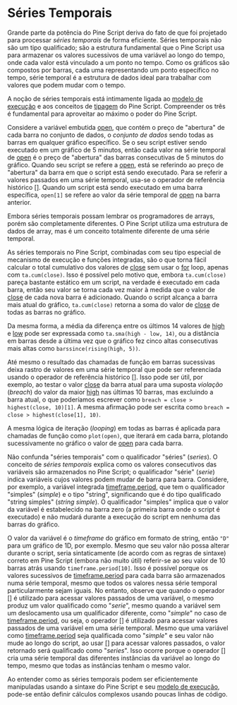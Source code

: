 
# Séries Temporais

Grande parte da potência do Pine Script deriva do fato de que foi projetado para processar _séries temporais_ de forma eficiente. Séries temporais não são um tipo qualificado; são a estrutura fundamental que o Pine Script usa para armazenar os valores sucessivos de uma variável ao longo do tempo, onde cada valor está vinculado a um ponto no tempo. Como os gráficos são compostos por barras, cada uma representando um ponto específico no tempo, série temporal é a estrutura de dados ideal para trabalhar com valores que podem mudar com o tempo.

A noção de séries temporais está intimamente ligada ao [modelo de execução](./04_01_modelo_de_execucao.md) e aos conceitos de [tipagem](./04_09_tipagem_do_sistema.md) do Pine Script. Compreender os três é fundamental para aproveitar ao máximo o poder do Pine Script.

Considere a variável embutida [open](https://br.tradingview.com/pine-script-reference/v5/#var_open), que contém o preço de "abertura" de cada barra no conjunto de dados, o _conjunto de dados_ sendo todas as barras em qualquer gráfico específico. Se o seu script estiver sendo executado em um gráfico de 5 minutos, então cada valor na série temporal de [open](https://br.tradingview.com/pine-script-reference/v5/#var_open) é o preço de "abertura" das barras consecutivas de 5 minutos do gráfico. Quando seu script se refere a [open](https://br.tradingview.com/pine-script-reference/v5/#var_open), está se referindo ao preço de "abertura" da barra em que o script está sendo executado. Para se referir a valores passados em uma série temporal, usa-se o operador de referência histórico [[]](https://br.tradingview.com/pine-script-reference/v5/#op_[]). Quando um script está sendo executado em uma barra específica, `open[1]` se refere ao valor da série temporal de [open](https://br.tradingview.com/pine-script-reference/v5/#var_open) na barra anterior.

Embora séries temporais possam lembrar os programadores de arrays, porém são completamente diferentes. O Pine Script utiliza uma estrutura de dados de array, mas é um conceito totalmente diferente de uma série temporal.

As séries temporais no Pine Script, combinadas com seu tipo especial de mecanismo de execução e funções integradas, são o que torna fácil calcular o total cumulativo dos valores de [close](https://br.tradingview.com/pine-script-reference/v5/#var_close) sem usar o [for](https://br.tradingview.com/pine-script-reference/v5/#op_for) loop, apenas com `ta.cum(close)`. Isso é possível pelo motivo que, embora `ta.cum(close)` pareça bastante estático em um script, na verdade é executado em cada barra, então seu valor se torna cada vez maior à medida que o valor de [close](https://br.tradingview.com/pine-script-reference/v5/#var_close) de cada nova barra é adicionado. Quando o script alcança a barra mais atual do gráfico, `ta.cum(close)` retorna a soma do valor de [close](https://br.tradingview.com/pine-script-reference/v5/#var_close) de todas as barras no gráfico.

Da mesma forma, a média da diferença entre os últimos 14 valores de [high](https://br.tradingview.com/pine-script-reference/v5/#var_high) e [low](https://br.tradingview.com/pine-script-reference/v5/#var_low) pode ser expressada como `ta.sma(high - low, 14)`, ou a distância em barras desde a última vez que o gráfico fez cinco altas consecutivas mais altas como `barssince(rising(high, 5))`.

Até mesmo o resultado das chamadas de função em barras sucessivas deixa rastro de valores em uma série temporal que pode ser referenciada usando o operador de referência histórico [[]](https://br.tradingview.com/pine-script-reference/v5/#op_[]). Isso pode ser útil, por exemplo, ao testar o valor [close](https://br.tradingview.com/pine-script-reference/v5/#var_close) da barra atual para uma suposta _violação_ (_breach_) do valor da maior [high](https://br.tradingview.com/pine-script-reference/v5/#var_high) nas últimas 10 barras, mas excluindo a barra atual, o que poderíamos escrever como `breach = close > highest(close, 10)[1]`. A mesma afirmação pode ser escrita como `breach = close > highest(close[1], 10)`.

A mesma lógica de iteração (_looping_) em todas as barras é aplicada para chamadas de função como `plot(open)`, que iterará em cada barra, plotando sucessivamente no gráfico o valor de [open](https://br.tradingview.com/pine-script-reference/v5/#var_open) para cada barra.

Não confunda "séries temporais" com o qualificador "séries" (_series_). O conceito de _séries temporais_ explica como os valores consecutivos das variáveis são armazenados no Pine Script; o qualificador "série" (_serie_) indica variáveis cujos valores podem mudar de barra para barra. Considere, por exemplo, a variável integrada [timeframe.period](https://br.tradingview.com/pine-script-reference/v5/#var_timeframe{dot}period), que tem o qualificador "simples" (_simple_) e o tipo "string", significando que é do tipo qualificado "string simples" (_string simple_). O qualificador "simples" implica que o valor da variável é estabelecido na barra zero (a primeira barra onde o script é executado) e não mudará durante a execução do script em nenhuma das barras do gráfico.

O valor da variável é o _timeframe_ do gráfico em formato de string, então `"D"` para um gráfico de 1D, por exemplo. Mesmo que seu valor não possa alterar durante o script, seria sintaticamente (de acordo com as regras de sintaxe) correto em Pine Script (embora não muito útil) referir-se ao seu valor de 10 barras atrás usando `timeframe.period[10]`. Isso é possível porque os valores sucessivos de [timeframe.period](https://br.tradingview.com/pine-script-reference/v5/#var_timeframe{dot}period) para cada barra são armazenados numa série temporal, mesmo que todos os valores nessa série temporal particularmente sejam iguais. No entanto, observe que quando o operador [[]](https://br.tradingview.com/pine-script-reference/v5/#op_[]) é utilizado para acessar valores passados de uma variável, o mesmo produz um valor qualificado como "_serie_", mesmo quando a variável sem um deslocamento usa um qualificador diferente, como "_simple_" no caso de [timeframe.period](https://br.tradingview.com/pine-script-reference/v5/#var_timeframe{dot}period), ou seja, o operador [[]](https://br.tradingview.com/pine-script-reference/v5/#op_[]) é utilizado para acessar valores passados de uma variável em uma série temporal. Mesmo que uma variável como [timeframe.period](https://br.tradingview.com/pine-script-reference/v5/#var_timeframe{dot}period) seja qualificada como "_simple_" e seu valor não mude ao longo do script, ao usar [[]](https://br.tradingview.com/pine-script-reference/v5/#op_[]) para acessar valores passados, o valor retornado será qualificado como "_series_". Isso ocorre porque o operador [[]](https://br.tradingview.com/pine-script-reference/v5/#op_[]) cria uma série temporal das diferentes instâncias da variável ao longo do tempo, mesmo que todas as instâncias tenham o mesmo valor.

Ao entender como as séries temporais podem ser eficientemente manipuladas usando a sintaxe do Pine Script e seu [modelo de execução](./04_01_modelo_de_execucao.md), pode-se então definir cálculos complexos usando poucas linhas de código.

